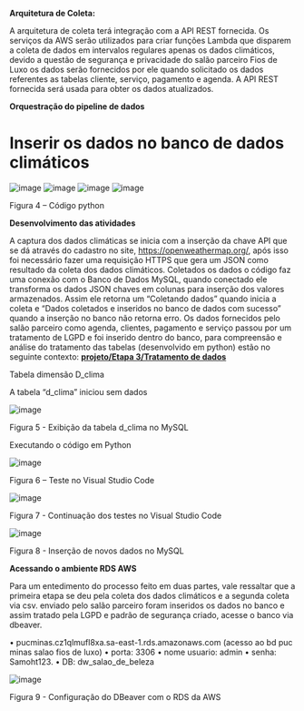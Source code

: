 **Arquitetura de Coleta:**

A arquitetura de coleta terá integração com a API REST fornecida. Os serviços da AWS serão utilizados para criar funções Lambda que disparem a coleta de dados em intervalos regulares apenas os dados climáticos, devido a questão de segurança e privacidade do salão parceiro Fios de Luxo os dados serão fornecidos por ele quando solicitado os dados referentes as tabelas cliente, serviço, pagamento e agenda. A API REST fornecida será usada para obter os dados atualizados.

**Orquestração do pipeline de dados**
# Inserir os dados no banco de dados climáticos 

![image](https://github.com/Tecnologia-em-Banco-de-Dados-PUC-Minas/eixo5_grupo6_20241/assets/161390146/c1bd554c-5d6c-4b6b-a521-6cac39fdab85)
![image](https://github.com/Tecnologia-em-Banco-de-Dados-PUC-Minas/eixo5_grupo6_20241/assets/161390146/4a442a6f-ec75-4828-87f3-205fa668a978)
![image](https://github.com/Tecnologia-em-Banco-de-Dados-PUC-Minas/eixo5_grupo6_20241/assets/161390146/a7c807eb-dfa0-45b9-a5a5-ff8f5cc8aa14)
![image](https://github.com/Tecnologia-em-Banco-de-Dados-PUC-Minas/eixo5_grupo6_20241/assets/161390146/89c79382-b070-4c66-a92b-cf8a096b573c)
  
Figura 4 – Código python




**Desenvolvimento das atividades**


A captura dos dados climáticas se inicia com a inserção da chave API que se dá através do cadastro no site, https://openweathermap.org/, após isso foi necessário fazer uma requisição HTTPS que gera um JSON como resultado da coleta dos dados climáticos. Coletados os dados o código faz uma conexão com o Banco de Dados MySQL, quando conectado ele transforma os dados JSON chaves em colunas para inserção dos valores armazenados. Assim ele retorna um “Coletando dados” quando inicia a coleta e “Dados coletados e inseridos no banco de dados com sucesso” quando a inserção no banco não retorna erro. Os dados fornecidos pelo salão parceiro como agenda, clientes, pagamento e serviço passou por um tratamento de LGPD e foi inserido dentro do banco, para compreensão e análise do tratamento das tabelas (desenvolvido em python) estão no seguinte contexto:
**[projeto/Etapa 3/Tratamento de dados](https://github.com/Tecnologia-em-Banco-de-Dados-PUC-Minas/eixo5_grupo6_20241/tree/main/projeto/Etapa%203/Tratamento%20de%20dados)**


Tabela dimensão D_clima

A tabela “d_clima” iniciou sem dados
 
 ![image](https://github.com/Tecnologia-em-Banco-de-Dados-PUC-Minas/eixo5_grupo6_20241/assets/161390146/22b6df33-7d2f-41bd-a5b4-7d6df993887f)

Figura 5 - Exibição da tabela d_clima no MySQL


Executando o código em Python

![image](https://github.com/Tecnologia-em-Banco-de-Dados-PUC-Minas/eixo5_grupo6_20241/assets/161390146/9e7f01ef-2bac-4a69-a031-793e5724ae6c)

Figura 6 – Teste no Visual Studio Code

![image](https://github.com/Tecnologia-em-Banco-de-Dados-PUC-Minas/eixo5_grupo6_20241/assets/161390146/c5674ba6-8f86-46d6-9f10-3840d8a20f7d)

Figura 7 - Continuação dos testes no Visual Studio Code


![image](https://github.com/Tecnologia-em-Banco-de-Dados-PUC-Minas/eixo5_grupo6_20241/assets/161390146/fbfd8100-fce2-4e50-912d-67a87391eabf)

Figura 8 - Inserção de novos dados no MySQL


**Acessando o ambiente RDS AWS**

Para um entedimento do processo feito em duas partes, vale ressaltar que a primeira etapa se deu pela coleta dos dados climáticos e a segunda coleta via csv. enviado pelo salão parceiro foram inseridos os dados no banco e assim tratado pela LGPD e padrão de segurança criado, acesse o banco via dbeaver.

•	pucminas.cz1qlmufl8xa.sa-east-1.rds.amazonaws.com (acesso ao bd puc minas salao fios de luxo) 
•	porta: 3306
•	nome usuario: admin	
•	senha: Samoht123.
•	DB: dw_salao_de_beleza

![image](https://github.com/Tecnologia-em-Banco-de-Dados-PUC-Minas/eixo5_grupo6_20241/assets/161390146/2e0dff34-6503-457a-b5a1-d5fc4d0ae1d1)

Figura 9 - Configuração do DBeaver com o RDS da AWS 

